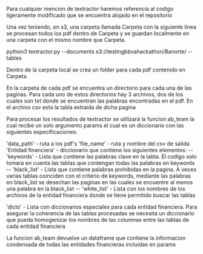 

Para cualquier mencion de textractor haremos referencia al codigo ligeramente
modificado que se encuentra alojado en el repositorio


Una vez teniendo, en s3, una carpeta llamada Carpeta con la siguiente linea
se procesan todos los pdf dentro de Carpeta y se guardan localmente en una carpeta
con el mismo nombre que Carpeta.

python3 textractor.py --documents s3://testingbbvahackathon/Banorte/ --tables

Dentro de la carpeta local se crea un folder para cada pdf contenido en Carpeta.

En la carpeta de cada pdf se encuentra un directorio para cada una de las paginas.
Para cada uno de estos directorios hay 3 archivos, dos de los cuales son txt donde
se encuentran las palabras encontradas en el pdf.
En el archivo csv esta la tabla extraida de dicha pagina


Para procesar los resultados de textractor se utilizará la funcion ab_team la
cual recibe un solo argumento params el cual es un diccionario con las siguientes
especificaciones:

 'data_path' - ruta a los pdf's
 'file_name' - ruta y nombre del csv de salida
 'Entidad financiera' - diccionario que contiene los siguientes elementos:
     -- 'keywords' - Lista que contiene las palabras clave en la tabla.
                     El codigo solo tomara en cuenta las tablas que contengan todas
                     las palabras en keywords
     -- 'black_list' - Lista que contiene palabras prohibidas en la pagina.
                       A veces varias tablas coinciden con el criterio de keywords,
                       mediante las palabras en black_list se desechan las paginas
                       en las cuales se encuentre al menos una palabra en la
                       black_list
     -- 'white_list' - Lista con los nombres de los archivos de la entidad financiera
                       donde se tiene permitido buscar las tablas

  'dicts' - Lista con diccionarios especiales para cada entidad financiera.
            Para asegurar la coherencia de las tablas procesadas se necesita un
            diccionario que pueda homogenizar los nombres de las columnas entre
            las tablas de cada entidad financiera

La funcion ab_team devuelve un dataframe que contiene la informacion condensada
de todas las entidades financieras incluidas en params
